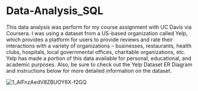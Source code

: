 # Data-Analysis_SQL
This data analysis was perform for my course assignment with UC Davis via Coursera. I was using a dataset from a US-based organization called Yelp, which provides a platform for users to provide reviews and rate their interactions with a variety of organizations – businesses, restaurants, health clubs, hospitals, local governmental offices, charitable organizations, etc. Yelp has made a portion of this data available for personal, educational, and academic purposes.
Also, be sure to check out the Yelp Dataset ER Diagram and instructions below for more detailed information on the dataset.

![1_AIFnzAedV8ZBUOY6X-f2GQ](https://user-images.githubusercontent.com/110964962/185071183-12794310-82d9-4def-b4b4-a2ab3eb72c00.png)
